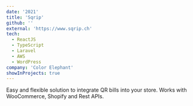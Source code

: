 ```yaml
---
date: '2021'
title: 'Sqrip'
github: ''
external: 'https://www.sqrip.ch'
tech:
  - ReactJS
  - TypeScript
  - Laravel
  - AWS
  - WordPress
company: 'Color Elephant'
showInProjects: true
---
```


Easy and flexible solution to integrate QR bills into your store. Works with WooCommerce, Shopify and Rest APIs.
